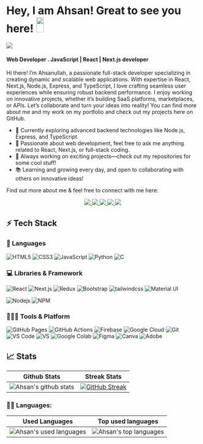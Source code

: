 
# Hey, I am Ahsan! Great to see you here! <img src="https://i.ibb.co/TqQSq2q/wave.gif" width="20px" height="40px">

<img src="https://i.ibb.co/SXXjpL4/header.png">

#### Web Developer . JavaScript | React | Next.js developer
 
Hi there! I’m Ahsanullah, a passionate full-stack developer specializing in creating dynamic and scalable web applications. With expertise in React, Next.js, Node.js, Express, and TypeScript, I love crafting seamless user experiences while ensuring robust backend performance. I enjoy working on innovative projects, whether it’s building SaaS platforms, marketplaces, or APIs. Let’s collaborate and turn your ideas into reality! You can find more about me and my work on my portfolio and check out my projects here on GitHub.

- 🌱 Currently exploring advanced backend technologies like Node.js, Express, and TypeScript.
- 💬 Passionate about web development, feel free to ask me anything related to React, Next.js, or full-stack coding.
- 🚀 Always working on exciting projects—check out my repositories for some cool stuff!
- 📚 Learning and growing every day, and open to collaborating with others on innovative ideas!


Find out more about me & feel free to connect with me here:

<p align="center">
	<a href="https://www.linkedin.com/in/ah1871/">
		<img src="https://img.shields.io/badge/LinkedIn-0077B5?style=for-the-badge&logo=linkedin&logoColor=white" />
	</a>
	<a href="https://twitter.com/AhsanUl06147007">
		<img src="https://img.shields.io/badge/Twitter-1DA1F2?style=for-the-badge&logo=twitter&logoColor=white" />
	</a>
	 
  <a href="https://www.ahsanullah.online/">
		<img src="https://img.shields.io/badge/portfolio-1AA260?style=for-the-badge&logo=About.me&logoColor=white" />
	</a>
  <a href="mailto:https://github.com/Ahsan-Ullah1871">
		<img src="https://img.shields.io/badge/Gmail-D14836?style=for-the-badge&logo=gmail&logoColor=white" />
	</a>
   <a href="https://stackoverflow.com/users/14908654/ahsan-ullah">
		<img src="https://img.shields.io/badge/Stackoverflow-f48024?style=for-the-badge&logo=stackoverflow&logoColor=white" />
	</a>
</p>

 
 

## ⚡ Tech Stack

### 🚀 Languages
![HTML5](https://img.shields.io/badge/HTML5-E34F26?style=for-the-badge&logo=html5&logoColor=white)
![CSS3](https://img.shields.io/badge/CSS3-1572B6?style=for-the-badge&logo=css3&logoColor=white)
![JavaScript](https://img.shields.io/badge/JavaScript-323330?style=for-the-badge&logo=javascript&logoColor=F7DF1E)
![Python](https://img.shields.io/badge/Python-FFD43B?style=for-the-badge&logo=python&logoColor=306998)
![C](https://img.shields.io/badge/C-00599C?style=for-the-badge&logo=c&logoColor=white)
 
### 💻 Libraries & Framework

![React](https://img.shields.io/badge/React-20232A?style=for-the-badge&logo=react&logoColor=61DAFB)
![Next.js](https://img.shields.io/badge/Next%20js-4e5563?style=for-the-badge&logo=tailwindcss&logoColor=white)
![Redux](https://img.shields.io/badge/Redux-764abc?style=for-the-badge&logo=redux&logoColor=white)
![Bootstrap](https://img.shields.io/badge/Bootstrap-563D7C?style=for-the-badge&logo=bootstrap&logoColor=white)
![tailwindcss](https://img.shields.io/badge/tailwindcss-06b6d4?style=for-the-badge&logo=tailwindcss&logoColor=white)
![Material UI](https://img.shields.io/badge/Material--UI-0081CB?style=for-the-badge&logo=material-ui&logoColor=white)

![Nodejs](https://img.shields.io/badge/Node.js-339933?style=for-the-badge&logo=nodedotjs&logoColor=white)
![NPM](https://img.shields.io/badge/npm-CB3837?style=for-the-badge&logo=npm&logoColor=white)
  
### 🧑🏻‍💻 Tools & Platform

![GitHub Pages](https://img.shields.io/badge/GitHub_Pages-100000?style=for-the-badge&logo=github&logoColor=white)
![GitHub Actions](https://img.shields.io/badge/GitHub_Actions-2088FF?style=for-the-badge&logo=github-actions&logoColor=white)
![Firebase](https://img.shields.io/badge/Firebase-ffcb2b?style=for-the-badge&logo=firebase&logoColor=white)
![Google Cloud](https://img.shields.io/badge/Google_Cloud-4285F4?style=for-the-badge&logo=google-cloud&logoColor=white)
![Git](https://img.shields.io/badge/Git-F05032?style=for-the-badge&logo=git&logoColor=white)
![VS Code](https://img.shields.io/badge/Visual_Studio_Code-0078D4?style=for-the-badge&logo=visual%20studio%20code&logoColor=white)
![VS](https://img.shields.io/badge/Visual_Studio-5C2D91?style=for-the-badge&logo=visual%20studio&logoColor=white)
![Google Colab](https://img.shields.io/badge/Colab-F9AB00?style=for-the-badge&logo=googlecolab&color=525252)
![Figma](https://img.shields.io/badge/Figma-F24E1E?style=for-the-badge&logo=figma&logoColor=white)
![Canva](https://img.shields.io/badge/Canva-%2300C4CC.svg?&style=for-the-badge&logo=Canva&logoColor=white)
![Adobe](https://img.shields.io/badge/Adobe-fa0f00?style=for-the-badge&logo=firebase&logoColor=white)


## 📈 Stats

| Github Stats | Streak Stats |
| --- | --- |
| ![Ahsan's github stats](https://github-readme-stats.vercel.app/api?username=Ahsan-Ullah1871&show_icons=true&title_color=f6c32c&icon_color=f6c32c&text_color=9f9f9f&bg_color=151515&count_private=true) |  [![GitHub Streak](https://github-readme-streak-stats.herokuapp.com?user=Ahsan-Ullah1871&theme=dark&card_width=400&type=png)](https://git.io/streak-stats) |




 <!--   Top Languages Using -->
### 👨‍💻 Languages:

| Used Languages | Top used languages |
| --- | --- |
|![Ahsan's used languages](https://github-readme-stats.vercel.app/api/top-langs/?username=Ahsan-Ullah1871&show_icons=true&title_color=f6c32c&icon_color=f6c32c&text_color=9f9f9f&bg_color=151515&count_private=true&layout=compact)| ![Ahsan's top languages](https://github-profile-summary-cards.vercel.app/api/cards/most-commit-language?username=Ahsan-Ullah1871&theme=nord_dark&count_private=true) |




   
  
   
  
   
  
   
  
   






